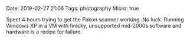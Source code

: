 Date: 2019-02-27 21:06
Tags: photography
Micro: true

Spent 4 hours trying to get the Pakon scanner working. No luck. Running Windows XP in a VM with finicky, unsupported mid-2000s software and hardware is a recipe for failure.
